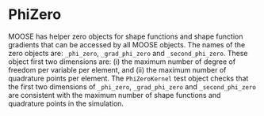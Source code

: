 # PhiZero

MOOSE has helper zero objects for shape functions and shape function gradients that can be accessed by all MOOSE objects. The names of the zero objects are: `_phi_zero`, `_grad_phi_zero` and `_second_phi_zero`.
These object first two dimensions are: (i) the maximum number of degree of freedom per variable per element, and (ii) the maximum number of quadrature points per element.
The `PhiZeroKernel` test object checks that the first two dimensions of `_phi_zero`, `_grad_phi_zero` and `_second_phi_zero` are
consistent with the maximum number of shape functions and quadrature points in the simulation.
